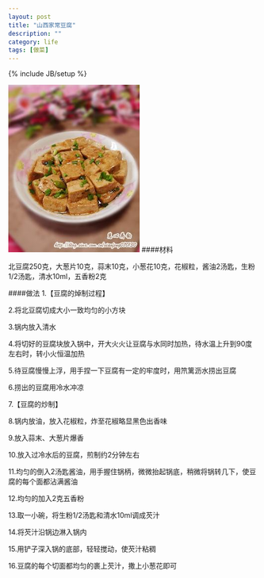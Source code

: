 ```yaml
---
layout: post
title: "山西家常豆腐"
description: ""
category: life 
tags: [做菜]
---
```

{% include JB/setup %}

![豆腐](/assets/images/Shanxidoufu.jpg)
####材料

北豆腐250克，大葱片10克，蒜末10克，小葱花10克，花椒粒，酱油2汤匙，生粉1/2汤匙，清水10ml，五香粉2克

####做法
 1.【豆腐的焯制过程】 

 2.将北豆腐切成大小一致均匀的小方块 

 3.锅内放入清水 

 4.将切好的豆腐块放入锅中，开大火火让豆腐与水同时加热，待水温上升到90度左右时，转小火恒温加热 

 5.待豆腐慢慢上浮，用手捏一下豆腐有一定的牢度时，用笊篱沥水捞出豆腐 

 6.捞出的豆腐用冷水冲凉 

 7.【豆腐的炒制】 

 8.锅内放油，放入花椒粒，炸至花椒略显黑色出香味 

 9.放入蒜末、大葱片爆香 

 10.放入过冷水后的豆腐，煎制约2分钟左右 

 11.均匀的倒入2汤匙酱油，用手握住锅柄，微微抬起锅底，稍微将锅转几下，使豆腐的每个面都沾满酱油 

 12.均匀的加入2克五香粉 

 13.取一小碗，将生粉1/2汤匙和清水10ml调成芡汁 

 14.将芡汁沿锅边淋入锅内 

 15.用铲子深入锅的底部，轻轻搅动，使芡汁粘稠 

 16.豆腐的每个切面都均匀的裹上芡汁，撒上小葱花即可
